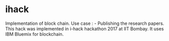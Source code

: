 # ihack
Implementation of block chain. Use case : - Publishing the research papers.
This hack was implemented in i-hack hackathon 2017 at IIT Bombay.
It uses IBM Bluemix for blockchain.
